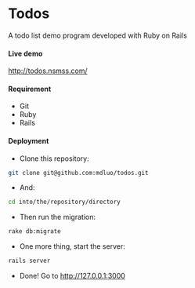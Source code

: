Todos
=====

A todo list demo program developed with Ruby on Rails


#### Live demo
http://todos.nsmss.com/


#### Requirement
- Git
- Ruby
- Rails


#### Deployment 

- Clone this repository:
```bash
git clone git@github.com:mdluo/todos.git
```

- And: 
```bash
cd into/the/repository/directory
```

- Then run the migration:
```bash
rake db:migrate
```

- One more thing, start the server:
```bash
rails server
```

- Done! Go to http://127.0.0.1:3000
